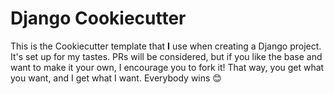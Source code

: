 # Django Cookiecutter

This is the Cookiecutter template that **I** use when creating a Django project. It's set up for my tastes. PRs will be considered, but if you like the base and want to make it your own, I encourage you to fork it! That way, you get what you want, and I get what I want. Everybody wins 😊